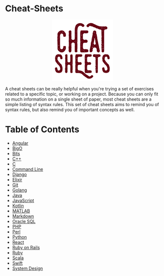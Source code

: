 # Cheat-Sheets

<p align="center">
  <img src="Cheat Sheets.png" width="200">
</p>

A cheat sheets can be really helpful when you're trying a set of exercises related to a specific topic, or working on a project. Because you can only fit so much information on a single sheet of paper, most cheat sheets are a simple listing of syntax rules. This set of cheat sheets aims to remind you of syntax rules, but also remind you of important concepts as well.

# Table of Contents

* [Angular](https://github.com/black-shadows/Cheat-Sheets/tree/master/Angular)
* [BigO](https://github.com/black-shadows/Cheat-Sheets/tree/master/BigO)
* [Bits](https://github.com/black-shadows/Cheat-Sheets/tree/master/Bits)
* [C++](https://github.com/black-shadows/Cheat-Sheets/tree/master/C%2B%2B)
* [C](https://github.com/black-shadows/Cheat-Sheets/tree/master/C)
* [Command Line](https://github.com/black-shadows/Cheat-Sheets/tree/master/Command%20Line)
* [Django](https://github.com/black-shadows/Cheat-Sheets/tree/master/Django)
* [Elixir](https://github.com/black-shadows/Cheat-Sheets/tree/master/Elixir)
* [Git](https://github.com/black-shadows/Cheat-Sheets/tree/master/Git)
* [Golang](https://github.com/black-shadows/Cheat-Sheets/tree/master/Golang)
* [Java](https://github.com/black-shadows/Cheat-Sheets/tree/master/Java)
* [JavaScript](https://github.com/black-shadows/Cheat-Sheets/tree/master/JavaScript)
* [Kotlin](https://github.com/black-shadows/Cheat-Sheets/tree/master/Kotlin)
* [MATLAB](https://github.com/black-shadows/Cheat-Sheets/tree/master/MATLAB)
* [Markdown](https://github.com/black-shadows/Cheat-Sheets/tree/master/Markdown)
* [Oracle SQL](https://github.com/black-shadows/Cheat-Sheets/tree/master/Oracle%20SQL)
* [PHP](https://github.com/black-shadows/Cheat-Sheets/tree/master/PHP)
* [Perl](https://github.com/black-shadows/Cheat-Sheets/tree/master/Perl)
* [Python](https://github.com/black-shadows/Cheat-Sheets/tree/master/Python)
* [React](https://github.com/black-shadows/Cheat-Sheets/tree/master/React)
* [Ruby on Rails](https://github.com/black-shadows/Cheat-Sheets/tree/master/Ruby%20on%20Rails)
* [Ruby](https://github.com/black-shadows/Cheat-Sheets/tree/master/Ruby)
* [Scala](https://github.com/black-shadows/Cheat-Sheets/tree/master/Scala)
* [Swift](https://github.com/black-shadows/Cheat-Sheets/tree/master/Swift)
* [System Design](https://github.com/black-shadows/Cheat-Sheets/tree/master/System%20Design)
